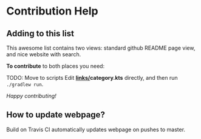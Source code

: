 # Contribution Help

## Adding to this list

This awesome list contains two views: standard github README page view, and nice website with search.

**To contribute** to both places you need:

TODO: Move to scripts
Edit **[links/](./links/)category.kts** directly, and then run `./gradlew run`.

*Happy contributing!*

## How to update webpage?

Build on Travis CI automatically updates webpage on pushes to master.
